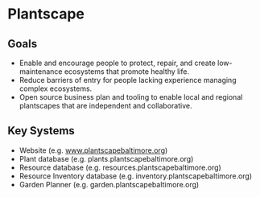 # Plantscape

## Goals
- Enable and encourage people to protect, repair, and create low-maintenance ecosystems that promote healthy life.
- Reduce barriers of entry for people lacking experience managing complex ecosystems.
- Open source business plan and tooling to enable local and regional plantscapes that are independent and collaborative.

## Key Systems
- Website (e.g. www.plantscapebaltimore.org)
- Plant database (e.g. plants.plantscapebaltimore.org)
- Resource database (e.g. resources.plantscapebaltimore.org)
- Resource Inventory database (e.g. inventory.plantscapebaltimore.org)
- Garden Planner (e.g. garden.plantscapebaltimore.org)


